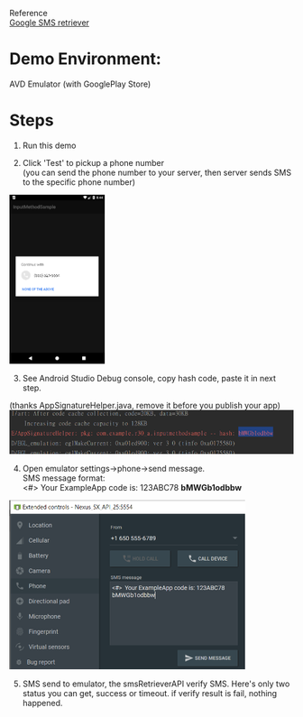 Reference  
[Google SMS retriever]


# Demo Environment: 
AVD Emulator (with GooglePlay Store)

# Steps
1. Run this demo

2. Click 'Test' to pickup a phone number  
(you can send the phone number to your server, then server sends SMS to the specific phone number)  
<img src="readmePics/pic01.png" height="300px">

3. See Android Studio Debug console, copy hash code, paste it in next step.

(thanks AppSignatureHelper.java, remove it before you publish your app)  
<img src="readmePics/pic02.png">

4. Open emulator settings->phone->send message.  
SMS message format:  
<#>  Your ExampleApp code is: 123ABC78 __bMWGb1odbbw__  
<img src="readmePics/pic03.png" height="300px">

5. SMS send to emulator, the smsRetrieverAPI verify SMS. Here's only two status you can get, success or timeout. if verify result is fail, nothing happened.  

[Google SMS retriever]: https://developers.google.com/identity/sms-retriever/overview/
